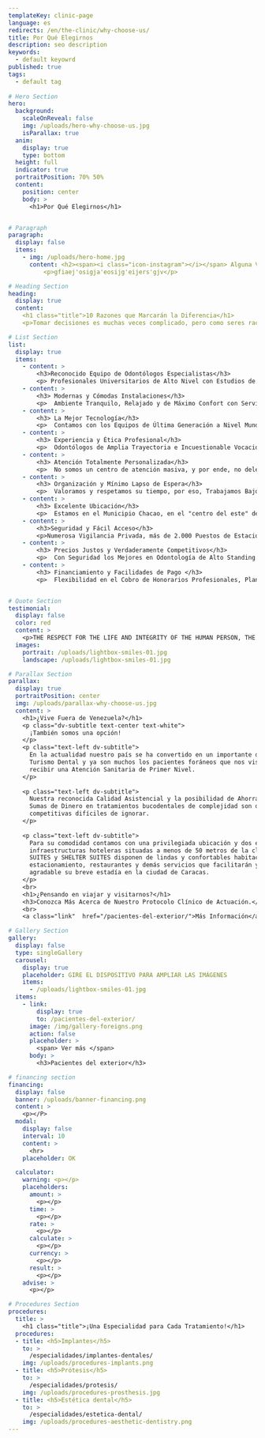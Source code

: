 ```yaml
---
templateKey: clinic-page
language: es
redirects: /en/the-clinic/why-choose-us/
title: Por Qué Elegirnos
description: seo description
keywords:
  - default keyowrd
published: true
tags:
  - default tag
  
# Hero Section 
hero:
  background:
    scaleOnReveal: false
    img: /uploads/hero-why-choose-us.jpg
    isParallax: true
  anim:
    display: true
    type: bottom
  height: full
  indicator: true
  portraitPosition: 70% 50%
  content:
    position: center
    body: >
      <h1>Por Qué Elegirnos</h1>


# Paragraph
paragraph:
  display: false
  items:
    - img: /uploads/hero-home.jpg
      content: <h2><span><i class="icon-instagram"></i></span> Alguna Vaina</h2>
          <p>gfiaej'osigja'eosijg'eijers'gjv</p>

# Heading Section
heading:
  display: true
  content:
    <h1 class="title">10 Razones que Marcarán la Diferencia</h1>
    <p>Tomar decisiones es muchas veces complicado, pero como seres racionales que somos, siempre nos decantaremos por aquella alternativa, que a priori; maximice nuestro bienestar personal.</p>

# List Section
list:
  display: true
  items:
    - content: >
        <h3>Reconocido Equipo de Odontólogos Especialistas</h3>
        <p> Profesionales Universitarios de Alto Nivel con Estudios de Postgrado en las diferentes ramas de la Odontología Clínica. Todas las Especialidades en el Mismo Lugar.</p>
    - content: >
        <h3> Modernas y Cómodas Instalaciones</h3>
        <p>  Ambiente Tranquilo, Relajado y de Máximo Confort con Servicio de Internet (zona Wi-Fi). Consultorios Privados y Totalmente Independientes.</p>
    - content: >
        <h3> La Mejor Tecnología</h3>
        <p>  Contamos con los Equipos de Última Generación a Nivel Mundial. Siempre estamos a la Vanguardia en Innovación Odontológica.</p>
    - content: >
        <h3> Experiencia y Ética Profesional</h3>
        <p>  Odontólogos de Amplia Trayectoria e Incuestionable Vocación. Un Equipo Humano Verdaderamente Comprometido con lo que Hace.</p>
    - content: >
        <h3> Atención Totalmente Personalizada</h3>
        <p>  No somos un centro de atención masiva, y por ende, no delegamos funciones. Usted Será Siempre Atendido por Su Especialista de Confianza.</p>
    - content: >
        <h3> Organización y Mínimo Lapso de Espera</h3>
        <p>  Valoramos y respetamos su tiempo, por eso, Trabajamos Bajo un Sistema de Previa Cita que nos permite Optimizar Nuestro Servicio.</p>
    - content: >
        <h3> Excelente Ubicación</h3>
        <p>  Estamos en el Municipio Chacao, en el "centro del este" de la Ciudad Capital, dentro de un Complejo Urbanístico Empresarial de gran actividad económica y comercial.</p>
    - content: >
        <h3>Seguridad y Fácil Acceso</h3>
        <p>Numerosa Vigilancia Privada, más de 2.000 Puestos de Estacionamiento a su disposición y entrada peatonal desde el Sistema Subterráneo Metro de Caracas.</p>
    - content: >
        <h3> Precios Justos y Verdaderamente Competitivos</h3>
        <p>  Con Seguridad los Mejores en Odontología de Alto Standing.</p>
    - content: >
        <h3> Financiamiento y Facilidades de Pago </h3>
        <p>  Flexibilidad en el Cobro de Honorarios Profesionales, Planes Especiales de Financiamiento y Punto de Venta Comercial para el pago con Tarjetas de Débito y Crédito.</p>


# Quote Section
testimonial:
  display: false
  color: red
  content: >
    <p>THE RESPECT FOR THE LIFE AND INTEGRITY OF THE HUMAN PERSON, THE PROMOTION AND PRESERVATION OF HEALTH, AS A COMPONENT OF DEVELOPMENT AND SOCIAL WELFARE, AND ITS EFFECTIVE PROJECTION TO THE COMMUNITY; CONSTITUTE IN ALL CIRCUMSTANCES THE PRINCIPAL DUTY OF THE DENTIST".</p>
  images:
    portrait: /uploads/lightbox-smiles-01.jpg
    landscape: /uploads/lightbox-smiles-01.jpg

# Parallax Section
parallax:
  display: true
  portraitPosition: center
  img: /uploads/parallax-why-choose-us.jpg
  content: >
    <h1>¿Vive Fuera de Venezuela?</h1>
    <p class="dv-subtitle text-center text-white">
      ¡También somos una opción!
    </p>
    <p class="text-left dv-subtitle">
      En la actualidad nuestro país se ha convertido en un importante destino de
      Turismo Dental y ya son muchos los pacientes foráneos que nos visitan para
      recibir una Atención Sanitaria de Primer Nivel.
    </p>
    
    <p class="text-left dv-subtitle">
      Nuestra reconocida Calidad Asistencial y la posibilidad de Ahorrar Grandes
      Sumas de Dinero en tratamientos bucodentales de complejidad son dos ventajas
      competitivas difíciles de ignorar.
    </p>
    
    <p class="text-left dv-subtitle">
      Para su comodidad contamos con una privilegiada ubicación y dos excelentes
      infraestructuras hoteleras situadas a menos de 50 metros de la clínica. CHACAO
      SUITES y SHELTER SUITES disponen de lindas y confortables habitaciones,
      estacionamiento, restaurantes y demás servicios que facilitarán y harán
      agradable su breve estadía en la ciudad de Caracas.
    </p>
    <br>
    <h1>¿Pensando en viajar y visitarnos?</h1>
    <h3>Conozca Más Acerca de Nuestro Protocolo Clínico de Actuación.</h3>
    <br>
    <a class="link"  href="/pacientes-del-exterior/">Más Información</a>

# Gallery Section
gallery:
  display: false
  type: singleGallery
  carousel:
    display: true
    placeholder: GIRE EL DISPOSITIVO PARA AMPLIAR LAS IMÁGENES
    items:
      - /uploads/lightbox-smiles-01.jpg
  items:
    - link:
        display: true
        to: /pacientes-del-exterior/
      image: /img/gallery-foreigns.png
      action: false
      placeholder: >
        <span> Ver más </span>
      body: >
        <h3>Pacientes del exterior</h3>

# financing section
financing:
  display: false
  banner: /uploads/banner-financing.png
  content: >
    <p></P>
  modal:
    display: false
    interval: 10
    content: >
      <hr>
    placeholder: OK

  calculator:
    warning: <p></p>
    placeholders:
      amount: >
        <p></p>
      time: >
        <p></p>
      rate: >
        <p></p>
      calculate: >
        <p></p>
      currency: >
        <p></p>
      result: >
        <p></p>
    advise: >
      <p></p>

# Procedures Section
procedures:
  title: >
    <h1 class="title">¡Una Especialidad para Cada Tratamiento!</h1>
  procedures:
  - title: <h5>Implantes</h5>
    to: >
      /especialidades/implantes-dentales/
    img: /uploads/procedures-implants.png
  - title: <h5>Prótesis</h5>
    to: >
      /especialidades/protesis/
    img: /uploads/procedures-prosthesis.jpg
  - title: <h5>Estética dental</h5>
    to: >
      /especialidades/estetica-dental/
    img: /uploads/procedures-aesthetic-dentistry.png
---
```

